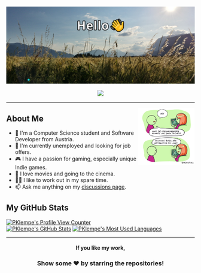 ![Profile Banner Image](banner.png)
<div align="center">
  <a href="https://ko-fi.com/R6R11P68Y"><img src="https://ko-fi.com/img/githubbutton_sm.svg"/></a>
</div>

---

<img align="right" src="https://github.com/PKlempe/PKlempe/blob/master/comic.png" width="30%" height="30%" />

About Me
---
- 🚞 I'm a Computer Science student and Software Developer from Austria.
- 💼 I'm currently unemployed and looking for job offers.
- 🎮 I have a passion for gaming, especially unique Indie games.
- 🍿 I love movies and going to the cinema.
- 🏋️‍♂️ I like to work out in my spare time.
- 📫 Ask me anything on my [discussions page](https://github.com/PKlempe/PKlempe/discussions).

My GitHub Stats
---
<a href="https://github.com/antonkomarev/github-profile-views-counter"><img alt="PKlempe's Profile View Counter" src="https://komarev.com/ghpvc/?username=PKlempe&label=PROFILE+VIEWS"/></a>
</br>
<a href="https://github.com/anuraghazra/github-readme-stats"><img alt="PKlempe's GitHub Stats" src="https://github-readme-stats.vercel.app/api?username=PKlempe&show_icons=true&&count_private=true&theme=react" height="180px"/></a>
  <a href="https://github.com/anuraghazra/github-readme-stats"><img alt="PKlempe's Most Used Languages" src="https://github-readme-stats.vercel.app/api/top-langs/?username=PKlempe&layout=compact&theme=react" height="180px"/></a>

---

<div align="center">
  
  #### If you like my work,
  ### Show some ❤️ by starring the repositories!
</div>
